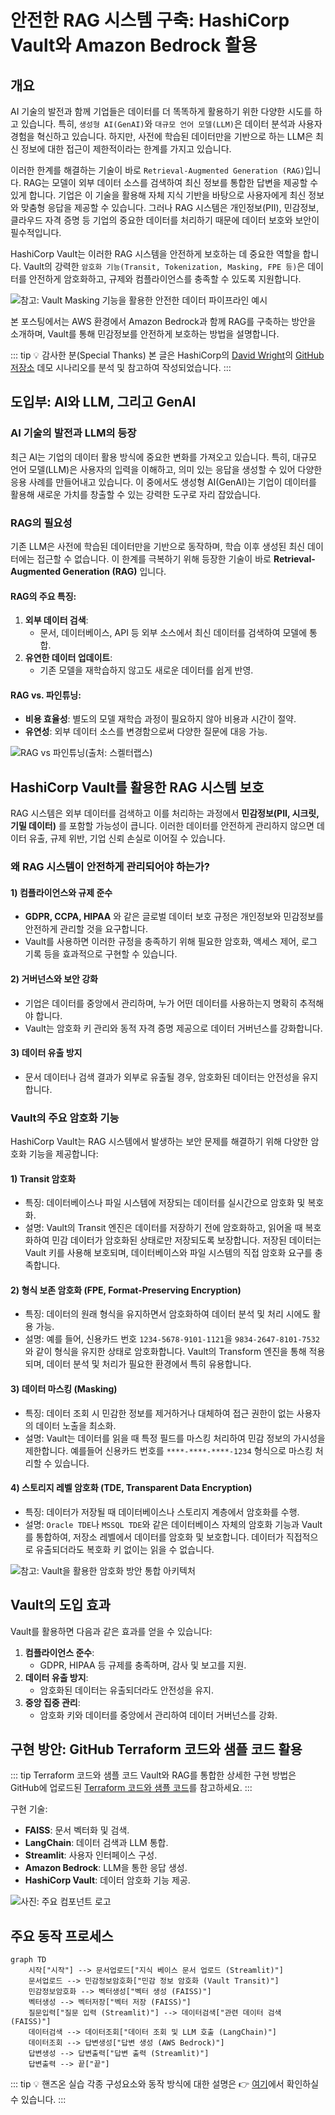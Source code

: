 # 안전한 RAG 시스템 구축: HashiCorp Vault와 Amazon Bedrock 활용

## 개요

AI 기술의 발전과 함께 기업들은 데이터를 더 똑똑하게 활용하기 위한 다양한 시도를 하고 있습니다. 특히, `생성형 AI(GenAI)`와 `대규모 언어 모델(LLM)`은 데이터 분석과 사용자 경험을 혁신하고 있습니다. 하지만, 사전에 학습된 데이터만을 기반으로 하는 LLM은 최신 정보에 대한 접근이 제한적이라는 한계를 가지고 있습니다.

이러한 한계를 해결하는 기술이 바로 `Retrieval-Augmented Generation (RAG)`입니다. RAG는 모델이 외부 데이터 소스를 검색하여 최신 정보를 통합한 답변을 제공할 수 있게 합니다. 기업은 이 기술을 활용해 자체 지식 기반을 바탕으로 사용자에게 최신 정보와 맞춤형 응답을 제공할 수 있습니다. 그러나 RAG 시스템은 개인정보(PII), 민감정보, 클라우드 자격 증명 등 기업의 중요한 데이터를 처리하기 때문에 데이터 보호와 보안이 필수적입니다.

HashiCorp Vault는 이러한 RAG 시스템을 안전하게 보호하는 데 중요한 역할을 합니다. Vault의 강력한 `암호화 기능(Transit, Tokenization, Masking, FPE 등)`은 데이터를 안전하게 암호화하고, 규제와 컴플라이언스를 충족할 수 있도록 지원합니다. 

![참고: Vault Masking 기능을 활용한 안전한 데이터 파이프라인 예시](./image/rag.png)

본 포스팅에서는 AWS 환경에서 Amazon Bedrock과 함께 RAG를 구축하는 방안을 소개하며, Vault를 통해 민감정보를 안전하게 보호하는 방법을 설명합니다.

::: tip 💡 감사한 분(Special Thanks)
본 글은 HashiCorp의 [David Wright](https://www.linkedin.com/in/david-wright-57336a4/)의 [GitHub 저장소](https://github.com/dawright22/aws-rag-terraform-deployment-demo) 데모 시나리오를 분석 및 참고하여 작성되었습니다.
:::

## 도입부: AI와 LLM, 그리고 GenAI

### AI 기술의 발전과 LLM의 등장
최근 AI는 기업의 데이터 활용 방식에 중요한 변화를 가져오고 있습니다. 특히, 대규모 언어 모델(LLM)은 사용자의 입력을 이해하고, 의미 있는 응답을 생성할 수 있어 다양한 응용 사례를 만들어내고 있습니다. 이 중에서도 생성형 AI(GenAI)는 기업이 데이터를 활용해 새로운 가치를 창출할 수 있는 강력한 도구로 자리 잡았습니다.

### RAG의 필요성
기존 LLM은 사전에 학습된 데이터만을 기반으로 동작하며, 학습 이후 생성된 최신 데이터에는 접근할 수 없습니다. 이 한계를 극복하기 위해 등장한 기술이 바로 **Retrieval-Augmented Generation (RAG)** 입니다.

#### RAG의 주요 특징:
1. **외부 데이터 검색**:
   - 문서, 데이터베이스, API 등 외부 소스에서 최신 데이터를 검색하여 모델에 통합.
2. **유연한 데이터 업데이트**:
   - 기존 모델을 재학습하지 않고도 새로운 데이터를 쉽게 반영.

#### RAG vs. 파인튜닝:
- **비용 효율성**: 별도의 모델 재학습 과정이 필요하지 않아 비용과 시간이 절약.
- **유연성**: 외부 데이터 소스를 변경함으로써 다양한 질문에 대응 가능.

![RAG vs 파인튜닝(출처: 스켈터랩스)](./image/rag-finetuning.png)

## HashiCorp Vault를 활용한 RAG 시스템 보호

RAG 시스템은 외부 데이터를 검색하고 이를 처리하는 과정에서 **민감정보(PII, 시크릿, 기밀 데이터)** 를 포함할 가능성이 큽니다. 이러한 데이터를 안전하게 관리하지 않으면 데이터 유출, 규제 위반, 기업 신뢰 손실로 이어질 수 있습니다.

### 왜 RAG 시스템이 안전하게 관리되어야 하는가?
#### 1) **컴플라이언스와 규제 준수**
- **GDPR, CCPA, HIPAA** 와 같은 글로벌 데이터 보호 규정은 개인정보와 민감정보를 안전하게 관리할 것을 요구합니다.
- Vault를 사용하면 이러한 규정을 충족하기 위해 필요한 암호화, 액세스 제어, 로그 기록 등을 효과적으로 구현할 수 있습니다.

#### 2) **거버넌스와 보안 강화**
- 기업은 데이터를 중앙에서 관리하며, 누가 어떤 데이터를 사용하는지 명확히 추적해야 합니다.
- Vault는 암호화 키 관리와 동적 자격 증명 제공으로 데이터 거버넌스를 강화합니다.

#### 3) **데이터 유출 방지**
- 문서 데이터나 검색 결과가 외부로 유출될 경우, 암호화된 데이터는 안전성을 유지합니다.

### Vault의 주요 암호화 기능

HashiCorp Vault는 RAG 시스템에서 발생하는 보안 문제를 해결하기 위해 다양한 암호화 기능을 제공합니다:

#### 1) Transit 암호화
- 특징: 데이터베이스나 파일 시스템에 저장되는 데이터를 실시간으로 암호화 및 복호화.
- 설명: Vault의 Transit 엔진은 데이터를 저장하기 전에 암호화하고, 읽어올 때 복호화하여 민감 데이터가 암호화된 상태로만 저장되도록 보장합니다. 저장된 데이터는 Vault 키를 사용해 보호되며, 데이터베이스와 파일 시스템의 직접 암호화 요구를 충족합니다.


#### 2) 형식 보존 암호화 (FPE, Format-Preserving Encryption)
- 특징: 데이터의 원래 형식을 유지하면서 암호화하여 데이터 분석 및 처리 시에도 활용 가능.
- 설명: 예를 들어, 신용카드 번호 `1234-5678-9101-1121`을 `9834-2647-8101-7532`와 같이 형식을 유지한 상태로 암호화합니다. Vault의 Transform 엔진을 통해 적용되며, 데이터 분석 및 처리가 필요한 환경에서 특히 유용합니다.


#### 3) 데이터 마스킹 (Masking)
- 특징: 데이터 조회 시 민감한 정보를 제거하거나 대체하여 접근 권한이 없는 사용자의 데이터 노출을 최소화.
- 설명: Vault는 데이터를 읽을 때 특정 필드를 마스킹 처리하여 민감 정보의 가시성을 제한합니다. 예를들어 신용카드 번호를 `****-****-****-1234` 형식으로 마스킹 처리할 수 있습니다.


#### 4) 스토리지 레벨 암호화 (TDE, Transparent Data Encryption)
- 특징: 데이터가 저장될 때 데이터베이스나 스토리지 계층에서 암호화를 수행.
- 설명: `Oracle TDE`나 `MSSQL TDE`와 같은 데이터베이스 자체의 암호화 기능과 Vault를 통합하여, 저장소 레벨에서 데이터를 암호화 및 보호합니다. 데이터가 직접적으로 유출되더라도 복호화 키 없이는 읽을 수 없습니다.

![참고: Vault을 활용한 암호화 방안 통합 아키텍처](./image/encryption_architecture.png)

## Vault의 도입 효과
Vault를 활용하면 다음과 같은 효과를 얻을 수 있습니다:
1. **컴플라이언스 준수**:
   - GDPR, HIPAA 등 규제를 충족하며, 감사 및 보고를 지원.
2. **데이터 유출 방지**:
   - 암호화된 데이터는 유출되더라도 안전성을 유지.
3. **중앙 집중 관리**:
   - 암호화 키와 데이터를 중앙에서 관리하여 데이터 거버넌스를 강화.

## 구현 방안: GitHub Terraform 코드와 샘플 코드 활용

::: tip Terraform 코드와 샘플 코드
Vault와 RAG를 통합한 상세한 구현 방법은 GitHub에 업로드된 [Terraform 코드와 샘플 코드](https://github.com/hyungwook0221/aws-rag-terraform-deployment-demo)를 참고하세요.
:::

구현 기술:
- **FAISS**: 문서 벡터화 및 검색.
- **LangChain**: 데이터 검색과 LLM 통합.
- **Streamlit**: 사용자 인터페이스 구성.
- **Amazon Bedrock**: LLM을 통한 응답 생성.
- **HashiCorp Vault**: 데이터 암호화 기능 제공.

![사진: 주요 컴포넌트 로고](./image/component.png)

## 주요 동작 프로세스
```mermaid
graph TD
    시작["시작"] --> 문서업로드["지식 베이스 문서 업로드 (Streamlit)"]
    문서업로드 --> 민감정보암호화["민감 정보 암호화 (Vault Transit)"]
    민감정보암호화 --> 벡터생성["벡터 생성 (FAISS)"]
    벡터생성 --> 벡터저장["벡터 저장 (FAISS)"]
    질문입력["질문 입력 (Streamlit)"] --> 데이터검색["관련 데이터 검색 (FAISS)"]
    데이터검색 --> 데이터조회["데이터 조회 및 LLM 호출 (LangChain)"]
    데이터조회 --> 답변생성["답변 생성 (AWS Bedrock)"]
    답변생성 --> 답변출력["답변 출력 (Streamlit)"]
    답변출력 --> 끝["끝"]
```

::: tip 💡 핸즈온 실습 
각종 구성요소와 동작 방식에 대한 설명은 👉 [여기](https://github.com/hyungwook0221/aws-rag-terraform-deployment-demo)에서 확인하실 수 있습니다.
:::